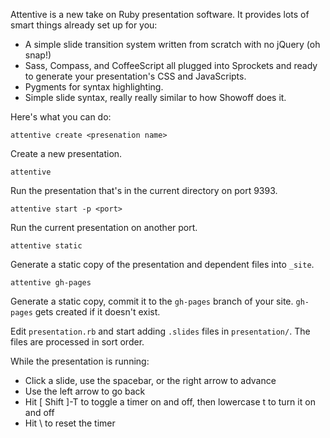Attentive is a new take on Ruby presentation software. It provides lots of smart things already set up for you:

* A simple slide transition system written from scratch with no jQuery (oh snap!)
* Sass, Compass, and CoffeeScript all plugged into Sprockets and ready to generate your presentation's CSS and JavaScripts.
* Pygments for syntax highlighting.
* Simple slide syntax, really really similar to how Showoff does it.

Here's what you can do:

`attentive create <presenation name>`

Create a new presentation.

`attentive`

Run the presentation that's in the current directory on port 9393.

`attentive start -p <port>`

Run the current presentation on another port.

`attentive static`

Generate a static copy of the presentation and dependent files into `_site`.

`attentive gh-pages`

Generate a static copy, commit it to the `gh-pages` branch of your site.
`gh-pages` gets created if it doesn't exist.

Edit `presentation.rb` and start adding `.slides` files in `presentation/`. The files are processed in sort order.

While the presentation is running:

* Click a slide, use the spacebar, or the right arrow to advance
* Use the left arrow to go back
* Hit [ Shift ]-T to toggle a timer on and off, then lowercase t to turn it on and off
* Hit \ to reset the timer

